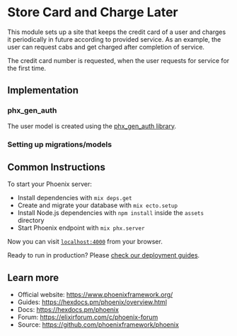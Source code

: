 # Store Card and Charge Later

This module sets up a site that keeps the credit card of a user and charges it periodically in future according to provided service. As an example, the user can request cabs and get charged after completion of service.

The credit card number is requested, when the user requests for service for the first time.

## Implementation


### phx_gen_auth

The user model is created using the [phx_gen_auth library](https://github.com/aaronrenner/phx_gen_auth).

### Setting up migrations/models




## Common Instructions

To start your Phoenix server:

  * Install dependencies with `mix deps.get`
  * Create and migrate your database with `mix ecto.setup`
  * Install Node.js dependencies with `npm install` inside the `assets` directory
  * Start Phoenix endpoint with `mix phx.server`

Now you can visit [`localhost:4000`](http://localhost:4000) from your browser.

Ready to run in production? Please [check our deployment guides](https://hexdocs.pm/phoenix/deployment.html).

## Learn more

  * Official website: https://www.phoenixframework.org/
  * Guides: https://hexdocs.pm/phoenix/overview.html
  * Docs: https://hexdocs.pm/phoenix
  * Forum: https://elixirforum.com/c/phoenix-forum
  * Source: https://github.com/phoenixframework/phoenix
